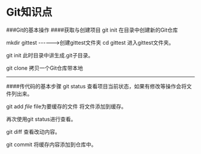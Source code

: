 # Git知识点
###Git的基本操作
####获取与创建项目
git init
在目录中创建新的Git仓库

mkdir gittest  ------>创建gittest文件夹 
cd gittest
进入gittest文件夹。

git init
此时目录中讲生成.git子目录。

git clone
拷贝一个Git仓库带本地

---

####传代码的基本步骤
git status
查看项目当前状态，如果有修改等操作会将文件列出来。

git add _file_ file为要缓存的文件
将文件添加到缓存。

再次使用git status进行查看。

git diff
查看改动内容。

git commit
将缓存内容添加到仓库中。





